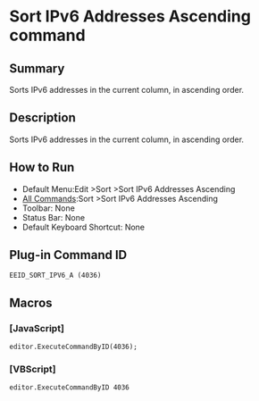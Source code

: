 # Sort IPv6 Addresses Ascending command

## Summary

Sorts IPv6 addresses in the current column, in ascending order.

## Description

Sorts IPv6 addresses in the current column, in ascending order.

## How to Run

- Default Menu:Edit \>Sort \>Sort IPv6 Addresses Ascending
- [All Commands](../tools/all_commands):Sort \>Sort IPv6 Addresses Ascending
- Toolbar: None
- Status Bar: None
- Default Keyboard Shortcut: None

## Plug-in Command ID

```
EEID_SORT_IPV6_A (4036)```

## Macros

### \[JavaScript\]

```
editor.ExecuteCommandByID(4036);
```

### \[VBScript\]

```
editor.ExecuteCommandByID 4036
```
